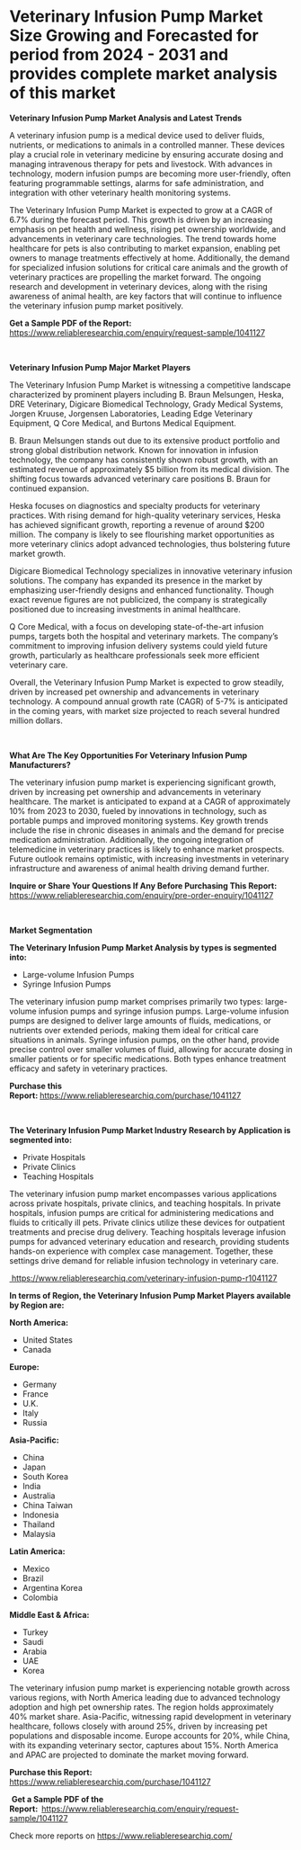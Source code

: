 <p><h1>Veterinary Infusion Pump Market Size Growing and Forecasted for period from 2024 - 2031 and provides complete market analysis of this market</h1></p><p><strong>Veterinary Infusion Pump Market Analysis and Latest Trends</strong></p>
<p><p>A veterinary infusion pump is a medical device used to deliver fluids, nutrients, or medications to animals in a controlled manner. These devices play a crucial role in veterinary medicine by ensuring accurate dosing and managing intravenous therapy for pets and livestock. With advances in technology, modern infusion pumps are becoming more user-friendly, often featuring programmable settings, alarms for safe administration, and integration with other veterinary health monitoring systems.</p><p>The Veterinary Infusion Pump Market is expected to grow at a CAGR of 6.7% during the forecast period. This growth is driven by an increasing emphasis on pet health and wellness, rising pet ownership worldwide, and advancements in veterinary care technologies. The trend towards home healthcare for pets is also contributing to market expansion, enabling pet owners to manage treatments effectively at home. Additionally, the demand for specialized infusion solutions for critical care animals and the growth of veterinary practices are propelling the market forward. The ongoing research and development in veterinary devices, along with the rising awareness of animal health, are key factors that will continue to influence the veterinary infusion pump market positively.</p></p>
<p><strong>Get a Sample PDF of the Report:&nbsp;</strong> <a href="https://www.reliableresearchiq.com/enquiry/request-sample/1041127?utm_campaign=1129&utm_medium=2&utm_source=Github&utm_content=ia&utm_term=28122024&utm_id=veterinary-infusion-pump">https://www.reliableresearchiq.com/enquiry/request-sample/1041127</a></p>
<p>&nbsp;</p>
<p><strong>Veterinary Infusion Pump Major Market Players</strong></p>
<p><p>The Veterinary Infusion Pump Market is witnessing a competitive landscape characterized by prominent players including B. Braun Melsungen, Heska, DRE Veterinary, Digicare Biomedical Technology, Grady Medical Systems, Jorgen Kruuse, Jorgensen Laboratories, Leading Edge Veterinary Equipment, Q Core Medical, and Burtons Medical Equipment.</p><p>B. Braun Melsungen stands out due to its extensive product portfolio and strong global distribution network. Known for innovation in infusion technology, the company has consistently shown robust growth, with an estimated revenue of approximately $5 billion from its medical division. The shifting focus towards advanced veterinary care positions B. Braun for continued expansion.</p><p>Heska focuses on diagnostics and specialty products for veterinary practices. With rising demand for high-quality veterinary services, Heska has achieved significant growth, reporting a revenue of around $200 million. The company is likely to see flourishing market opportunities as more veterinary clinics adopt advanced technologies, thus bolstering future market growth.</p><p>Digicare Biomedical Technology specializes in innovative veterinary infusion solutions. The company has expanded its presence in the market by emphasizing user-friendly designs and enhanced functionality. Though exact revenue figures are not publicized, the company is strategically positioned due to increasing investments in animal healthcare.</p><p>Q Core Medical, with a focus on developing state-of-the-art infusion pumps, targets both the hospital and veterinary markets. The company’s commitment to improving infusion delivery systems could yield future growth, particularly as healthcare professionals seek more efficient veterinary care.</p><p>Overall, the Veterinary Infusion Pump Market is expected to grow steadily, driven by increased pet ownership and advancements in veterinary technology. A compound annual growth rate (CAGR) of 5-7% is anticipated in the coming years, with market size projected to reach several hundred million dollars.</p></p>
<p>&nbsp;</p>
<p><strong>What Are The Key Opportunities For Veterinary Infusion Pump Manufacturers?</strong></p>
<p><p>The veterinary infusion pump market is experiencing significant growth, driven by increasing pet ownership and advancements in veterinary healthcare. The market is anticipated to expand at a CAGR of approximately 10% from 2023 to 2030, fueled by innovations in technology, such as portable pumps and improved monitoring systems. Key growth trends include the rise in chronic diseases in animals and the demand for precise medication administration. Additionally, the ongoing integration of telemedicine in veterinary practices is likely to enhance market prospects. Future outlook remains optimistic, with increasing investments in veterinary infrastructure and awareness of animal health driving demand further.</p></p>
<p><strong>Inquire or Share Your Questions If Any Before Purchasing This Report:</strong> <a href="https://www.reliableresearchiq.com/enquiry/pre-order-enquiry/1041127?utm_campaign=1129&utm_medium=2&utm_source=Github&utm_content=ia&utm_term=28122024&utm_id=veterinary-infusion-pump">https://www.reliableresearchiq.com/enquiry/pre-order-enquiry/1041127</a></p>
<p>&nbsp;</p>
<p><strong>Market Segmentation</strong></p>
<p><strong>The Veterinary Infusion Pump Market Analysis by types is segmented into:</strong></p>
<p><ul><li>Large-volume Infusion Pumps</li><li>Syringe Infusion Pumps</li></ul></p>
<p><p>The veterinary infusion pump market comprises primarily two types: large-volume infusion pumps and syringe infusion pumps. Large-volume infusion pumps are designed to deliver large amounts of fluids, medications, or nutrients over extended periods, making them ideal for critical care situations in animals. Syringe infusion pumps, on the other hand, provide precise control over smaller volumes of fluid, allowing for accurate dosing in smaller patients or for specific medications. Both types enhance treatment efficacy and safety in veterinary practices.</p></p>
<p><strong>Purchase this Report:&nbsp;</strong><a href="https://www.reliableresearchiq.com/purchase/1041127?utm_campaign=1129&utm_medium=2&utm_source=Github&utm_content=ia&utm_term=28122024&utm_id=veterinary-infusion-pump">https://www.reliableresearchiq.com/purchase/1041127</a></p>
<p>&nbsp;</p>
<p><strong>The Veterinary Infusion Pump Market Industry Research by Application is segmented into:</strong></p>
<p><ul><li>Private Hospitals</li><li>Private Clinics</li><li>Teaching Hospitals</li></ul></p>
<p><p>The veterinary infusion pump market encompasses various applications across private hospitals, private clinics, and teaching hospitals. In private hospitals, infusion pumps are critical for administering medications and fluids to critically ill pets. Private clinics utilize these devices for outpatient treatments and precise drug delivery. Teaching hospitals leverage infusion pumps for advanced veterinary education and research, providing students hands-on experience with complex case management. Together, these settings drive demand for reliable infusion technology in veterinary care.</p></p>
<p><a href="https://www.reliableresearchiq.com/veterinary-infusion-pump-r1041127?utm_campaign=1129&utm_medium=2&utm_source=Github&utm_content=ia&utm_term=28122024&utm_id=veterinary-infusion-pump">&nbsp;https://www.reliableresearchiq.com/veterinary-infusion-pump-r1041127</a></p>
<p><strong>In terms of Region, the Veterinary Infusion Pump Market Players available by Region are:</strong></p>
<p>
    <p> <strong> North America: </strong>
        <ul>
            <li>United States</li>
            <li>Canada</li>
        </ul>
        </p> 
    <p> <strong> Europe: </strong>
        <ul>
            <li>Germany</li>
            <li>France</li>
            <li>U.K.</li>
            <li>Italy</li>
            <li>Russia</li>
        </ul>
        </p> 
    <p> <strong> Asia-Pacific: </strong>
        <ul>
            <li>China</li>
            <li>Japan</li>
            <li>South Korea</li>
            <li>India</li>
            <li>Australia</li>
            <li>China Taiwan</li>
            <li>Indonesia</li>
            <li>Thailand</li>
            <li>Malaysia</li>
        </ul>
        </p> 
    <p> <strong> Latin America: </strong>
        <ul>
            <li>Mexico</li>
            <li>Brazil</li>
            <li>Argentina Korea</li>
            <li>Colombia</li>
        </ul>
        </p> 
    <p> <strong> Middle East & Africa: </strong>
        <ul>
            <li>Turkey</li>
            <li>Saudi</li>
            <li>Arabia</li>
            <li>UAE</li>
            <li>Korea</li>
        </ul>
    </p>
    </p>
<p><p>The veterinary infusion pump market is experiencing notable growth across various regions, with North America leading due to advanced technology adoption and high pet ownership rates. The region holds approximately 40% market share. Asia-Pacific, witnessing rapid development in veterinary healthcare, follows closely with around 25%, driven by increasing pet populations and disposable income. Europe accounts for 20%, while China, with its expanding veterinary sector, captures about 15%. North America and APAC are projected to dominate the market moving forward.</p></p>
<p><strong>Purchase this Report: </strong><a href="https://www.reliableresearchiq.com/purchase/1041127?utm_campaign=1129&utm_medium=2&utm_source=Github&utm_content=ia&utm_term=28122024&utm_id=veterinary-infusion-pump">https://www.reliableresearchiq.com/purchase/1041127</a></p>
<p>&nbsp;<strong>Get a Sample PDF of the Report:&nbsp;&nbsp;</strong><a href="https://www.reliableresearchiq.com/enquiry/request-sample/1041127?utm_campaign=1129&utm_medium=2&utm_source=Github&utm_content=ia&utm_term=28122024&utm_id=veterinary-infusion-pump">https://www.reliableresearchiq.com/enquiry/request-sample/1041127</a></p>
<p><strong></strong></p>
<p>Check more reports on <a href="https://www.reliableresearchiq.com/?utm_campaign=1129&utm_medium=2&utm_source=Github&utm_content=ia&utm_term=28122024&utm_id=veterinary-infusion-pump">https://www.reliableresearchiq.com/</a></p>